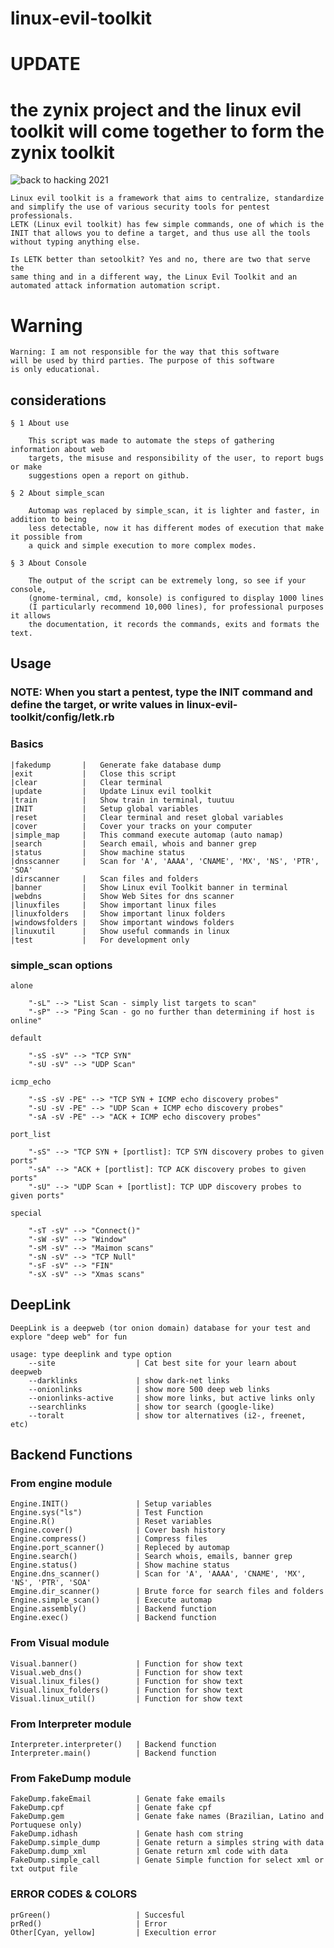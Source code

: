 # linux-evil-toolkit

# UPDATE

# the zynix project and the linux evil toolkit will come together to form the zynix toolkit 

![back to hacking 2021](https://user-images.githubusercontent.com/36008397/103249890-1dbbf280-4950-11eb-9516-e9c4193124e8.png)


    Linux evil toolkit is a framework that aims to centralize, standardize 
    and simplify the use of various security tools for pentest professionals.
    LETK (Linux evil toolkit) has few simple commands, one of which is the
    INIT that allows you to define a target, and thus use all the tools 
    without typing anything else.

    Is LETK better than setoolkit? Yes and no, there are two that serve the
    same thing and in a different way, the Linux Evil Toolkit and an 
    automated attack information automation script.



# Warning

    Warning: I am not responsible for the way that this software 	
    will be used by third parties. The purpose of this software 
    is only educational.


##  considerations

    
    § 1 About use

        This script was made to automate the steps of gathering information about web
        targets, the misuse and responsibility of the user, to report bugs or make
        suggestions open a report on github.

    § 2 About simple_scan

        Automap was replaced by simple_scan, it is lighter and faster, in addition to being 
	    less detectable, now it has different modes of execution that make it possible from
	    a quick and simple execution to more complex modes.

    § 3 About Console

        The output of the script can be extremely long, so see if your console, 
        (gnome-terminal, cmd, konsole) is configured to display 1000 lines 
        (I particularly recommend 10,000 lines), for professional purposes it allows
        the documentation, it records the commands, exits and formats the text.  


##  Usage

### NOTE: When you start a pentest, type the INIT command and define the target, or write values in linux-evil-toolkit/config/letk.rb

### Basics
    
    |fakedump       |   Generate fake database dump 
    |exit           |   Close this script                                           
    |clear          |   Clear terminal                                              
    |update         |   Update Linux evil toolkit                                   
    |train          |   Show train in terminal, tuutuu                              
    |INIT           |   Setup global variables                                      
    |reset          |   Clear terminal and reset global variables                   
    |cover          |   Cover your tracks on your computer                          
    |simple_map     |   This command execute automap (auto namap)
    |search         |   Search email, whois and banner grep      
    |status         |   Show machine status         
    |dnsscanner     |   Scan for 'A', 'AAAA', 'CNAME', 'MX', 'NS', 'PTR', 'SOA'         
    |dirscanner     |   Scan files and folders       
    |banner         |   Show Linux evil Toolkit banner in terminal      
    |webdns         |   Show Web Sites for dns scanner      
    |linuxfiles     |   Show important linux files      
    |linuxfolders   |   Show important linux folders    
    |windowsfolders |   Show important windows folders  
    |linuxutil      |   Show useful commands in linux       
    |test           |   For development only        


### simple_scan options 

    alone

        "-sL" --> "List Scan - simply list targets to scan"
        "-sP" --> "Ping Scan - go no further than determining if host is online"

    default

        "-sS -sV" --> "TCP SYN"
        "-sU -sV" --> "UDP Scan"

    icmp_echo

        "-sS -sV -PE" --> "TCP SYN + ICMP echo discovery probes"
        "-sU -sV -PE" --> "UDP Scan + ICMP echo discovery probes"
        "-sA -sV -PE" --> "ACK + ICMP echo discovery probes"

    port_list

        "-sS" --> "TCP SYN + [portlist]: TCP SYN discovery probes to given ports"
        "-sA" --> "ACK + [portlist]: TCP ACK discovery probes to given ports"
        "-sU" --> "UDP Scan + [portlist]: TCP UDP discovery probes to given ports"

    special

        "-sT -sV" --> "Connect()"
        "-sW -sV" --> "Window"
        "-sM -sV" --> "Maimon scans"
        "-sN -sV" --> "TCP Null"
        "-sF -sV" --> "FIN"
        "-sX -sV" --> "Xmas scans"


## DeepLink

    DeepLink is a deepweb (tor onion domain) database for your test and explore "deep web" for fun

    usage: type deeplink and type option
        --site                  | Cat best site for your learn about deepweb
        --darklinks             | show dark-net links
        --onionlinks            | show more 500 deep web links
        --onionlinks-active     | show more links, but active links only
        --searchlinks           | show tor search (google-like)
        --toralt                | show tor alternatives (i2-, freenet, etc)

##  Backend Functions

###     From engine module

    Engine.INIT()               | Setup variables
    Engine.sys("ls")            | Test Function
    Engine.R()                  | Reset variables
    Engine.cover()              | Cover bash history
    Engine.compress()           | Compress files
    Engine.port_scanner()       | Repleced by automap
    Engine.search()             | Search whois, emails, banner grep
    Engine.status()             | Show machine status
    Engine.dns_scanner()        | Scan for 'A', 'AAAA', 'CNAME', 'MX', 'NS', 'PTR', 'SOA'
    Emgine.dir_scanner()        | Brute force for search files and folders
    Engine.simple_scan()        | Execute automap
    Engine.assembly()           | Backend function
    Engine.exec()               | Backend function 

###     From Visual module

    Visual.banner()             | Function for show text 
	Visual.web_dns()            | Function for show text
	Visual.linux_files()        | Function for show text
	Visual.linux_folders()      | Function for show text
	Visual.linux_util()         | Function for show text

###     From Interpreter module

    Interpreter.interpreter()   | Backend function
    Interpreter.main()          | Backend function

###     From FakeDump module

    FakeDump.fakeEmail          | Genate fake emails
    FakeDump.cpf                | Genate fake cpf
    FakeDump.gem                | Genate fake names (Brazilian, Latino and Portuquese only)
    FakeDump.idhash             | Genate hash com string
    FakeDump.simple_dump        | Genate return a simples string with data
    FakeDump.dump_xml           | Genate return xml code with data
    FakeDump.simple_call        | Genate Simple function for select xml or txt output file

###     ERROR CODES & COLORS

    prGreen()                   | Succesful
    prRed()                     | Error 
    Other[Cyan, yellow]         | Execultion error
